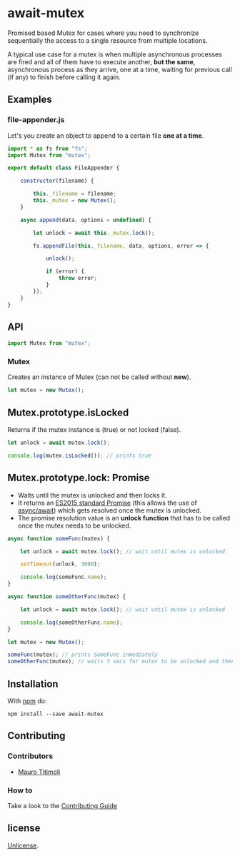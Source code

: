 # await-mutex

Promised based Mutex for cases where you need to synchronize sequentially the access to a single resource from multiple locations.

A typical use case for a mutex is when multiple asynchronous processes are fired and all of them have to execute another, **but the same**, asynchronous process as they arrive, one at a time, waiting for previous call (if any) to finish before calling it again.

## Examples

### file-appender.js

Let's you create an object to append to a certain file **one at a time**.

```js
import * as fs from "fs";
import Mutex from "mutex";

export default class FileAppender {

    constructor(filename) {

        this._filename = filename;
        this._mutex = new Mutex();
    }

    async append(data, options = undefined) {

        let unlock = await this._mutex.lock();

        fs.appendFile(this._filename, data, options, error => {

            unlock();

            if (error) {
                throw error;
            }
        });
    }
}
```

## API

```js
import Mutex from "mutex";
```

### Mutex

Creates an instance of Mutex (can not be called without **new**).

```js
let mutex = new Mutex();
```

## Mutex.prototype.isLocked

Returns if the mutex instance is (true) or not locked (false).

```js
let unlock = await mutex.lock();

console.log(mutex.isLocked()); // prints true
```

## Mutex.prototype.lock: Promise

- Waits until the mutex is unlocked and then locks it.
- It returns an [ES2015 standard Promise](https://tc39.github.io/ecma262/#sec-promise-objects) (this allows the use of [async/await](http://tc39.github.io/ecmascript-asyncawait/)) which gets resolved once the mutex is unlocked.
- The promise resolution value is an **unlock function** that has to be called once the mutex needs to be unlocked.

```js
async function someFunc(mutex) {

    let unlock = await mutex.lock(); // wait until mutex is unlocked

    setTimeout(unlock, 3000);

    console.log(someFunc.name);
}

async function someOtherFunc(mutex) {

    let unlock = await mutex.lock(); // wait until mutex is unlocked

    console.log(someOtherFunc.name);
}

let mutex = new Mutex();

someFunc(mutex); // prints SomeFunc inmediately
someOtherFunc(mutex); // waits 3 secs for mutex to be unlocked and then prints SomeOtherFunc
```

## Installation

With [npm](http://npmjs.org) do:

```
npm install --save await-mutex
```

## Contributing

### Contributors

- [Mauro Titimoli](https://github.com/mgtitimoli)

### How to

Take a look to the [Contributing Guide](CONTRIBUTING.md)

## license

[Unlicense](http://unlicense.org/).
